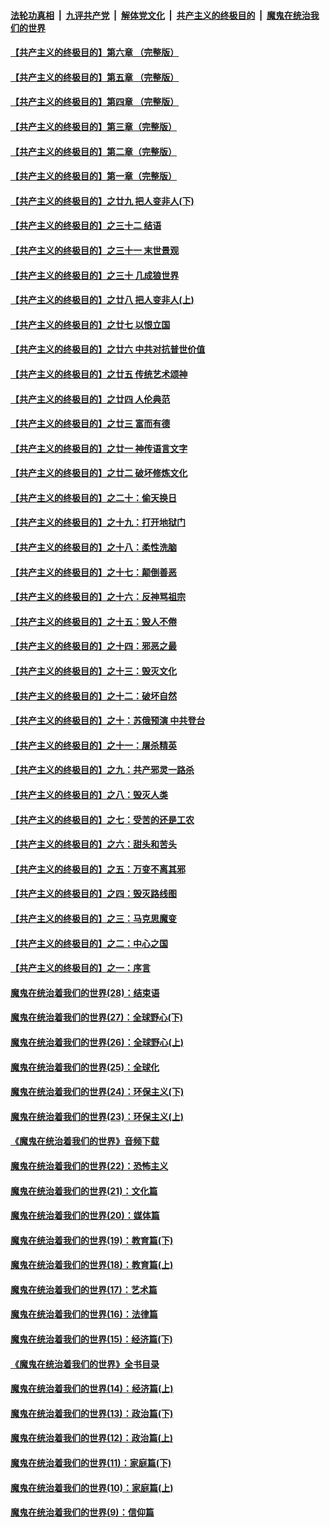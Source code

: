 ####  [法轮功真相](../../../../basic/blob/master/README.md?t=05251931) &nbsp;|&nbsp; [九评共产党](../../../../9ping.md/blob/master/README.md?t=05251931) &nbsp;|&nbsp; [解体党文化](../../../../jtdwh.md/blob/master/README.md?t=05251931)  &nbsp;|&nbsp; [共产主义的终极目的](../../../../gczydzjmd.md/blob/master/README.md?t=05251931) &nbsp;|&nbsp; [魔鬼在统治我们的世界](../../../../mgztzwmdsj.md/blob/master/README.md?t=05251931) 

#### [【共产主义的终极目的】第六章 （完整版）](../pages/nsc422/n11428913.md?t=05251931) 

#### [【共产主义的终极目的】第五章 （完整版）](../pages/nsc422/n11428912.md?t=05251931) 

#### [【共产主义的终极目的】第四章 （完整版）](../pages/nsc422/n11428907.md?t=05251931) 

#### [【共产主义的终极目的】第三章（完整版）](../pages/nsc422/n11428848.md?t=05251931) 

#### [【共产主义的终极目的】第二章（完整版）](../pages/nsc422/n11428831.md?t=05251931) 

#### [【共产主义的终极目的】第一章（完整版）](../pages/nsc422/n11417651.md?t=05251931) 

#### [【共产主义的终极目的】之廿九 把人变非人(下)](../pages/nsc422/n11344140.md?t=05251931) 

#### [【共产主义的终极目的】之三十二 结语](../pages/nsc422/n11360535.md?t=05251931) 

#### [【共产主义的终极目的】之三十一 末世景观](../pages/nsc422/n11351129.md?t=05251931) 

#### [【共产主义的终极目的】之三十 几成狼世界](../pages/nsc422/n11348280.md?t=05251931) 

#### [【共产主义的终极目的】之廿八 把人变非人(上)](../pages/nsc422/n11340492.md?t=05251931) 

#### [【共产主义的终极目的】之廿七 以恨立国](../pages/nsc422/n11336944.md?t=05251931) 

#### [【共产主义的终极目的】之廿六 中共对抗普世价值](../pages/nsc422/n11324785.md?t=05251931) 

#### [【共产主义的终极目的】之廿五 传统艺术颂神](../pages/nsc422/n11296396.md?t=05251931) 

#### [【共产主义的终极目的】之廿四 人伦典范](../pages/nsc422/n11296397.md?t=05251931) 

#### [【共产主义的终极目的】之廿三 富而有德](../pages/nsc422/n11283598.md?t=05251931) 

#### [【共产主义的终极目的】之廿一 神传语言文字](../pages/nsc422/n11263265.md?t=05251931) 

#### [【共产主义的终极目的】之廿二 破坏修炼文化](../pages/nsc422/n11245728.md?t=05251931) 

#### [【共产主义的终极目的】之二十：偷天换日](../pages/nsc422/n11238846.md?t=05251931) 

#### [【共产主义的终极目的】之十九：打开地狱门](../pages/nsc422/n11206376.md?t=05251931) 

#### [【共产主义的终极目的】之十八：柔性洗脑](../pages/nsc422/n11199994.md?t=05251931) 

#### [【共产主义的终极目的】之十七：颠倒善恶](../pages/nsc422/n11179782.md?t=05251931) 

#### [【共产主义的终极目的】之十六：反神骂祖宗](../pages/nsc422/n11166798.md?t=05251931) 

#### [【共产主义的终极目的】之十五：毁人不倦](../pages/nsc422/n11166792.md?t=05251931) 

#### [【共产主义的终极目的】之十四：邪恶之最](../pages/nsc422/n11150249.md?t=05251931) 

#### [【共产主义的终极目的】之十三：毁灭文化](../pages/nsc422/n11135227.md?t=05251931) 

#### [【共产主义的终极目的】之十二：破坏自然](../pages/nsc422/n11135214.md?t=05251931) 

#### [【共产主义的终极目的】之十：苏俄预演 中共登台](../pages/nsc422/n11118424.md?t=05251931) 

#### [【共产主义的终极目的】之十一：屠杀精英](../pages/nsc422/n11118442.md?t=05251931) 

#### [【共产主义的终极目的】之九：共产邪灵一路杀](../pages/nsc422/n11114139.md?t=05251931) 

#### [【共产主义的终极目的】之八：毁灭人类](../pages/nsc422/n11108503.md?t=05251931) 

#### [【共产主义的终极目的】之七：受苦的还是工农](../pages/nsc422/n11101809.md?t=05251931) 

#### [【共产主义的终极目的】之六：甜头和苦头](../pages/nsc422/n11096971.md?t=05251931) 

#### [【共产主义的终极目的】之五：万变不离其邪](../pages/nsc422/n11091285.md?t=05251931) 

#### [【共产主义的终极目的】之四：毁灭路线图](../pages/nsc422/n11086284.md?t=05251931) 

#### [【共产主义的终极目的】之三：马克思魔变](../pages/nsc422/n11061941.md?t=05251931) 

#### [【共产主义的终极目的】之二：中心之国](../pages/nsc422/n11047728.md?t=05251931) 

#### [【共产主义的终极目的】之一：序言](../pages/nsc422/n11086077.md?t=05251931) 

#### [魔鬼在统治着我们的世界(28)：结束语](../pages/nsc422/n10936246.md?t=05251931) 

#### [魔鬼在统治着我们的世界(27)：全球野心(下)](../pages/nsc422/n10928319.md?t=05251931) 

#### [魔鬼在统治着我们的世界(26)：全球野心(上)](../pages/nsc422/n10900318.md?t=05251931) 

#### [魔鬼在统治着我们的世界(25)：全球化](../pages/nsc422/n10788205.md?t=05251931) 

#### [魔鬼在统治着我们的世界(24)：环保主义(下)](../pages/nsc422/n10695307.md?t=05251931) 

#### [魔鬼在统治着我们的世界(23)：环保主义(上)](../pages/nsc422/n10688613.md?t=05251931) 

#### [《魔鬼在统治着我们的世界》音频下载](../pages/nsc422/n10635553.md?t=05251931) 

#### [魔鬼在统治着我们的世界(22)：恐怖主义](../pages/nsc422/n10614727.md?t=05251931) 

#### [魔鬼在统治着我们的世界(21)：文化篇](../pages/nsc422/n10597706.md?t=05251931) 

#### [魔鬼在统治着我们的世界(20)：媒体篇](../pages/nsc422/n10586579.md?t=05251931) 

#### [魔鬼在统治着我们的世界(19)：教育篇(下)](../pages/nsc422/n10564808.md?t=05251931) 

#### [魔鬼在统治着我们的世界(18)：教育篇(上)](../pages/nsc422/n10526970.md?t=05251931) 

#### [魔鬼在统治着我们的世界(17)：艺术篇](../pages/nsc422/n10499093.md?t=05251931) 

#### [魔鬼在统治着我们的世界(16)：法律篇](../pages/nsc422/n10485969.md?t=05251931) 

#### [魔鬼在统治着我们的世界(15)：经济篇(下)](../pages/nsc422/n10469975.md?t=05251931) 

#### [《魔鬼在统治着我们的世界》全书目录](../pages/nsc422/n10464261.md?t=05251931) 

#### [魔鬼在统治着我们的世界(14)：经济篇(上)](../pages/nsc422/n10457370.md?t=05251931) 

#### [魔鬼在统治着我们的世界(13)：政治篇(下)](../pages/nsc422/n10448270.md?t=05251931) 

#### [魔鬼在统治着我们的世界(12)：政治篇(上)](../pages/nsc422/n10444576.md?t=05251931) 

#### [魔鬼在统治着我们的世界(11)：家庭篇(下)](../pages/nsc422/n10440961.md?t=05251931) 

#### [魔鬼在统治着我们的世界(10)：家庭篇(上)](../pages/nsc422/n10435448.md?t=05251931) 

#### [魔鬼在统治着我们的世界(9)：信仰篇](../pages/nsc422/n10432159.md?t=05251931) 

